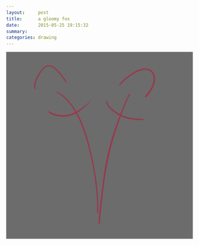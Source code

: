 ```yaml
---
layout:     post
title:      a gloomy fox
date:       2015-05-25 19:15:32
summary:    
categories: drawing
---
```

![a gloomy fox](/images/blog/a-gloomy-fox.png "hug hug")